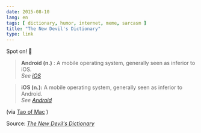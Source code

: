 ```yaml
---
date: 2015-08-10
lang: en
tags: [ dictionary, humor, internet, meme, sarcasm ]
title: "The New Devil's Dictionary"
type: link
---
```


Spot on! 🙂

> **Android (n.)** : A mobile operating system, generally seen as
> inferior to iOS.\
> *See [iOS](http://www.theverge.com/a/new-devils-dictionary#ios)*

> **iOS (n.):** A mobile operating system, generally seen as inferior to
> Android.\
> *See
> [Android](http://www.theverge.com/a/new-devils-dictionary#android)*

(via [Tao of Mac](http://taoofmac.com/space/links/2015/08/05/1449) )

Source: *[The New Devil's
Dictionary](http://www.theverge.com/a/new-devils-dictionary)*

